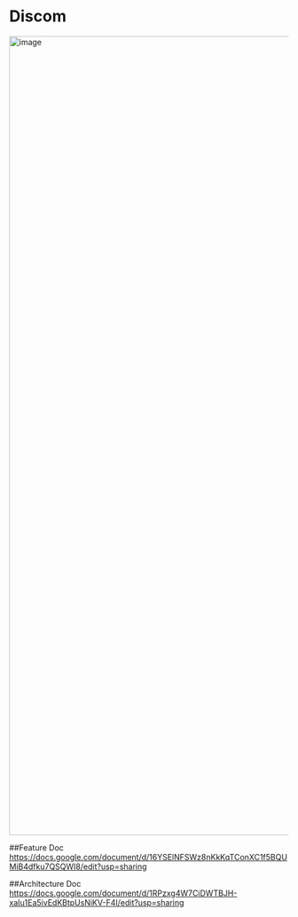 # Discom
<img width="1440" alt="image" src="https://github.com/Zakeriya23/Discom/assets/87618816/b4c6a523-7854-43df-9ca1-c5b8c5872386">

##Feature Doc
https://docs.google.com/document/d/16YSElNFSWz8nKkKqTConXC1f5BQUMiB4dfku7QSQWI8/edit?usp=sharing

##Architecture Doc
https://docs.google.com/document/d/1RPzxg4W7CiDWTBJH-xaIu1Ea5ivEdKBtpUsNiKV-F4I/edit?usp=sharing
